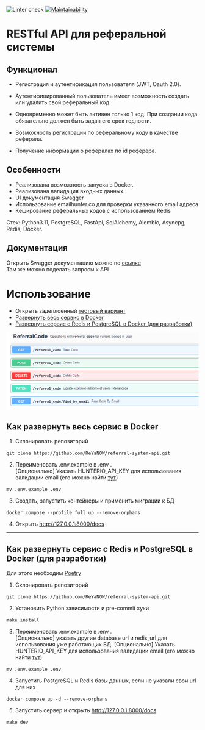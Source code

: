 ![Linter check](https://github.com/ReYaNOW/referral-system-api/actions/workflows/pyci.yml/badge.svg)
[![Maintainability](https://api.codeclimate.com/v1/badges/3e584ceffbfdf7053f36/maintainability)](https://codeclimate.com/github/ReYaNOW/referral-system-api/maintainability)

# RESTful API для реферальной системы

## Функционал
- Регистрация и аутентификация пользователя (JWT, Oauth 2.0).
- Аутентифицированный пользователь имеет возможность создать или удалить свой реферальный код.

- Одновременно может быть активен только 1 код. При создании кода обязательно должен быть задан его срок годности.

- Возможность регистрации по реферальному коду в качестве реферала.
- Получение информации о рефералах по id реферера.


## Особенности
- Реализована возможность запуска в Docker.
- Реализована валидация входных данных.
- UI документация Swagger
- Использование emailhunter.co для проверки указанного email адреса
- Кеширование реферальных кодов с использованием Redis

Стек: Python3.11, PostgreSQL, FastApi,
SqlAlchemy, Alembic, Asyncpg, Redis, Docker.

## Документация
Открыть Swagger документацию можно по [ссылке](https://test-referral-system-api.onrender.com/docs)  
Там же можно поделать запросы к API

# Использование

 - Открыть задеплоенный [тестовый вариант](https://test-referral-system-api.onrender.com/docs)
 - [Развернуть весь сервис в Docker](#Как-развернуть-весь-сервис-в-Docker)
 - [Развернуть сервис с Redis и PostgreSQL в Docker (для разработки)](#как-развернуть-сервис-с-redis-и-postgresql-в-docker-для-разработки)

![App preview](https://github.com/ReYaNOW/ReYaNOW/blob/main/Images/referral_preview.png?raw=true)

## Как развернуть весь сервис в Docker
1. Склонировать репозиторий

```
git clone https://github.com/ReYaNOW/referral-system-api.git
```

2. Переименовать .env.example в .env .  
   [Опционально] Указать HUNTERIO_API_KEY для использования
валидации email (его можно найти [тут](https://hunter.io/api-keys))

```
mv .env.example .env
```

3. Создать, запустить контейнеры и применить миграции к БД

```
docker compose --profile full up --remove-orphans
```

4. Открыть http://127.0.0.1:8000/docs


<hr>

## Как развернуть сервис с Redis и PostgreSQL в Docker (для разработки)
Для этого необходим [Poetry](https://python-poetry.org/docs/#installing-with-pipx)

1. Склонировать репозиторий

```
git clone https://github.com/ReYaNOW/referral-system-api.git
```

2. Установить Python зависимости и pre-commit хуки

```
make install
```

3. Переименовать .env.example в .env .  
   [Опционально] указать другие database url и redis_url для использования уже работающих БД.
   [Опционально] Указать HUNTERIO_API_KEY для использования
валидации email (его можно найти [тут](https://hunter.io/api-keys))

```
mv .env.example .env
```

4. Запустить PostgreSQL и Redis базы данных, если не указали свои url для них

```
docker compose up -d --remove-orphans
```

5. Запустить сервер и открыть http://127.0.0.1:8000/docs

```
make dev
```
